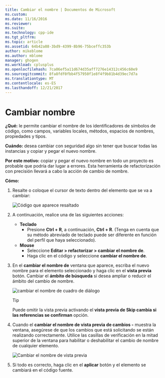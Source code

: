```yaml
---
title: Cambiar el nombre | Documentos de Microsoft
ms.custom: 
ms.date: 11/16/2016
ms.reviewer: 
ms.suite: 
ms.technology: cpp-ide
ms.tgt_pltfrm: 
ms.topic: article
ms.assetid: 64b42a88-3bd9-4399-8b96-75bceffc353b
author: mikeblome
ms.author: mblome
manager: ghogen
ms.workload: cplusplus
ms.openlocfilehash: 7ca06ef5a11d674d35aff7276e14312c456c60e9
ms.sourcegitcommit: 8fa8fdf0fbb4f57950f1e8f4f9b81b4d39ec7d7a
ms.translationtype: MT
ms.contentlocale: es-ES
ms.lasthandoff: 12/21/2017
---
```

# <a name="rename"></a>Cambiar nombre
**¿Qué:** le permite cambiar el nombre de los identificadores de símbolos de código, como campos, variables locales, métodos, espacios de nombres, propiedades y tipos.

**Cuándo:** desea cambiar con seguridad algo sin tener que buscar todas las instancias y copiar y pegar el nuevo nombre.  

**Por este motivo:** copiar y pegar el nuevo nombre en todo un proyecto es probable que podría dar lugar a errores.  Esta herramienta de refactorización con precisión llevará a cabo la acción de cambio de nombre.

**Cómo:**

1. Resalte o coloque el cursor de texto dentro del elemento que se va a cambiar:

   ![Código que aparece resaltado](images/rename_highlight.png)

1. A continuación, realice una de las siguientes acciones:
   * **Teclado**
     * Presione **Ctrl + R**, a continuación, **Ctrl + R**.  (Tenga en cuenta que su método abreviado de teclado puede ser diferente en función del perfil que haya seleccionado).
   * **Mouse**
     * Seleccione **Editar > refactorizar > cambiar el nombre de**.
     * Haga clic en el código y seleccione **cambiar el nombre de**.

1. En el **cambiar el nombre de** ventana que aparece, escriba el nuevo nombre para el elemento seleccionado y haga clic en el **vista previa** botón.  Cambiar el **ámbito de búsqueda** si desea ampliar o reducir el ámbito del cambio de nombre.

   ![cambiar el nombre de cuadro de diálogo](images/rename_dialog.png)

   > [!TIP]
   > Puede omitir la vista previa activando el **vista previa de Skip cambia si las referencias se confirman** opción.

1. Cuando el **cambiar el nombre de vista previa de cambios -** muestra la ventana, asegúrese de que los cambios que está solicitando se están realizando correctamente.  Utilice las casillas de verificación en la mitad superior de la ventana para habilitar o deshabilitar el cambio de nombre de cualquier elemento.

   ![Cambiar el nombre de vista previa](images/rename_preview.png)

1. Si todo es correcto, haga clic en el **aplicar** botón y el elemento se cambiará en el código fuente.
